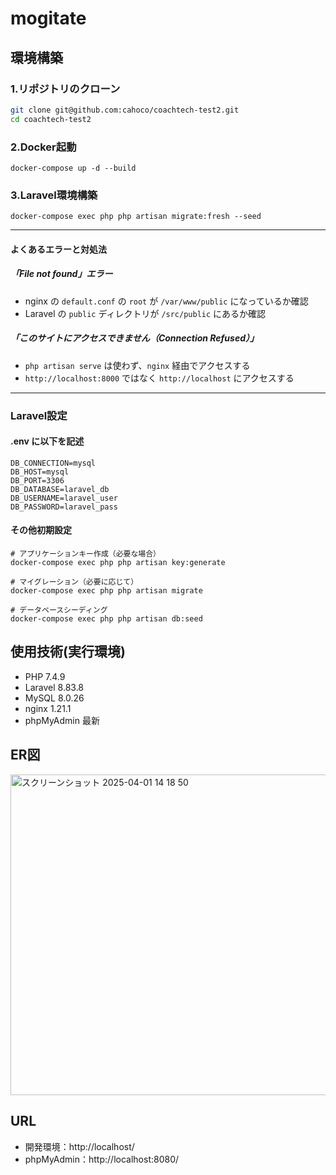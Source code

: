 # mogitate

## 環境構築

### 1.リポジトリのクローン

```bash
git clone git@github.com:cahoco/coachtech-test2.git
cd coachtech-test2
```

### 2.Docker起動
```
docker-compose up -d --build  
```
### 3.Laravel環境構築
```
docker-compose exec php php artisan migrate:fresh --seed  
```

---

#### よくあるエラーと対処法

##### 「File not found」エラー

- nginx の `default.conf` の `root` が `/var/www/public` になっているか確認
- Laravel の `public` ディレクトリが `/src/public` にあるか確認

##### 「このサイトにアクセスできません（Connection Refused）」

- `php artisan serve` は使わず、`nginx` 経由でアクセスする
- `http://localhost:8000` ではなく `http://localhost` にアクセスする  

---

### Laravel設定  
#### .env に以下を記述
```
DB_CONNECTION=mysql
DB_HOST=mysql
DB_PORT=3306
DB_DATABASE=laravel_db
DB_USERNAME=laravel_user
DB_PASSWORD=laravel_pass
```
#### その他初期設定  
```
# アプリケーションキー作成（必要な場合）
docker-compose exec php php artisan key:generate  

# マイグレーション（必要に応じて）
docker-compose exec php php artisan migrate  

# データベースシーディング
docker-compose exec php php artisan db:seed  
```

## 使用技術(実行環境)
* PHP 7.4.9
* Laravel 8.83.8
* MySQL 8.0.26
* nginx 1.21.1
* phpMyAdmin 最新

## ER図
<img width="513" alt="スクリーンショット 2025-04-01 14 18 50" src="https://github.com/user-attachments/assets/1184e9be-9c1f-4cff-a8f5-390bd6859a6f" />


## URL
* 開発環境：http://localhost/
* phpMyAdmin：http://localhost:8080/
